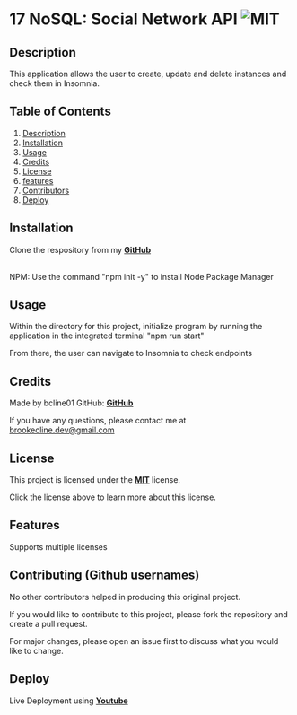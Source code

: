# 17 NoSQL: Social Network API ![MIT](https://img.shields.io/badge/license-MIT-green)


## Description
This application allows the user to create, update and delete instances and check them in Insomnia. 

  ## Table of Contents
  1. [Description](#description)
  2. [Installation](#installation)
  3. [Usage](#usage)
  4. [Credits](#credits)
  5. [License](#license)
  6. [features](#features)
  7. [Contributors](#contribute)
  8. [Deploy](#deploy)

  ## Installation
  Clone the respository from my **[GitHub](https://github.com/bcline01/social-network)**

   <br>NPM: Use the command "npm init -y" to install Node Package Manager<br>
  

  ## Usage
  Within the directory for this project, initialize program by running the application in the integrated terminal "npm run start"

  From there, the user can navigate to Insomnia to check endpoints 



  ## Credits
  Made by bcline01 GitHub: **[GitHub](https://github.com/bcline01)**
  

  If you have any questions, please contact me at <brookecline.dev@gmail.com>

  ## License
  This project is licensed under the **[MIT](https://opensource.org/licenses/MIT)** license.

  Click the license above to learn more about this license.

  ## Features
   
  Supports multiple licenses

  ## Contributing (Github usernames)
  No other contributors helped in producing this original project.

  If you would like to contribute to this project, please fork the repository and create a pull request. 
    
  For major changes, please open an issue first to discuss what you would like to change.


  ## Deploy
  Live Deployment using **[Youtube](https://youtu.be/_TjfxGIzIrc)**